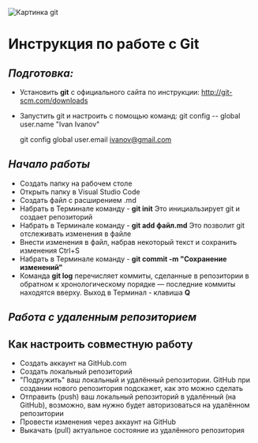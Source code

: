![Картинка git](https://www.fryaha.ru/wp-content/uploads/2018/09/git.png)
# __Инструкция по работе с Git__
## ***Подготовка:***
* Установить **git** с официального сайта по инструкции: http://git-scm.com/downloads
* Запустить git и настроить с помощью команд:
git config -- global user.name "Ivan Ivanov"

    git config global user.email ivanov@gmail.com

## ***Начало работы***
* Создать папку на рабочем столе
* Открыть папку в Visual Studio Code
* Создать файл с расширением .md
* Набрать в Терминале команду - **git init** Это инициальзирует git и создает репозиторий
* Набрать в Терминале команду - **git add файл.md** Это позволит git отслеживать изменения в файле
* Внести изменения в файл, набрав некоторый текст и сохранить изменения Ctrl+S
* Набрать в Терминале команду - **git commit -m "Сохранение изменений"**
* Команда **git log** перечисляет коммиты, сделанные в репозитории в обратном к хронологическому порядке — последние коммиты находятся вверху. Выход в Терминал - клавиша **Q**

## ***Работа с удаленным репозиторием***
## Как настроить совместную работу
* Создать аккаунт на GitHub.com
* Создать локальный репозиторий
* "Подружить" ваш локальный и удалённый репозитории. GitHub при создании нового репозитория подскажет, как это можно сделать
* Отправить (push) ваш локальный репозиторий в удалённый (на GitHub), возможно, вам нужно будет авторизоваться на удалённом репозитории
* Провести изменения через аккаунт на GitHub
* Выкачать (pull) актуальное состояние из удалённого репозитория